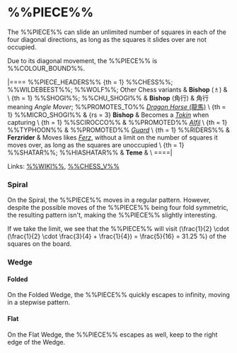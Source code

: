 # %%PIECE%%

The %%PIECE%% can slide an unlimited number of squares in
each of the four diagonal directions, as long as the squares it
slides over are not occupied.

Due to its diagonal movement, the %%PIECE%% is %%COLOUR_BOUND%%.

|====
%%PIECE_HEADERS%%
{th = 1} %%CHESS%%; %%WILDEBEEST%%; %%WOLF%%; Other Chess variants
       & **Bishop** (&#x2657;)
       & \\
{th = 1} %%SHOGI%%; %%CHU_SHOGI%%
       & **Bishop** (&#x89D2;&#x884C;)
       & &#x89D2;&#x884C; meaning *Angle Mover*; %%PROMOTES_TO%%
         [*Dragon Horse* (&#x9f8d;&#x99ac;)](dragon_horse.html) \\
{th = 1} %%MICRO_SHOGI%%
       & {rs = 3} **Bishop**
       & Becomes a [*Tokin*](gold_general.html?piece=tokin) when capturing \\
{th = 1} %%SCIROCCO%%
       & %%PROMOTED%% [*Alfil*](alfil.html) \\
{th = 1} %%TYPHOON%%
       & %%PROMOTED%% [*Guard*](guard.html) \\
{th = 1} %%RIDERS%%
       & **Ferzrider**
       & Moves likes [*Ferz*](ferz.html), without a limit on the number
         of squares it moves over, as long as the squares are unoccupied \\
{th = 1} %%SHATAR%%; %%HIASHATAR%%
       & **Teme**
       & \\
====|
      
Links: [%%WIKI%%](#wiki:Bishop_(chess)),
       [%%CHESS_V%%](#piece:bishop)

### Spiral

On the Spiral, the %%PIECE%% moves in a regular pattern. However, 
despite the possible moves of the %%PIECE%% being four fold symmetric,
the resulting pattern isn't, making the %%PIECE%% slightly interesting.

If we take the limit, we see that the %%PIECE%% will visit
\(\frac{1}{2} \cdot (\frac{1}{2} \cdot \frac{3}{4} + \frac{1}{4}) =
  \frac{5}{16} = 31.25 \%\) of the squares on the board.

### Wedge

#### Folded

On the Folded Wedge, the %%PIECE%% quickly escapes to infinity, moving in
a stepwise pattern.

#### Flat

On the Flat Wedge, the %%PIECE%% escapes as well, keep to the right
edge of the Wedge.
